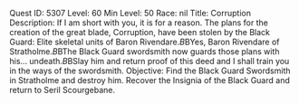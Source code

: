 Quest ID: 5307
Level: 60
Min Level: 50
Race: nil
Title: Corruption
Description: If I am short with you, it is for a reason. The plans for the creation of the great blade, Corruption, have been stolen by the Black Guard: Elite skeletal units of Baron Rivendare.$B$BYes, Baron Rivendare of Stratholme.$B$BThe Black Guard swordsmith now guards those plans with his... undeath.$B$BSlay him and return proof of this deed and I shall train you in the ways of the swordsmith.
Objective: Find the Black Guard Swordsmith in Stratholme and destroy him. Recover the Insignia of the Black Guard and return to Seril Scourgebane.
